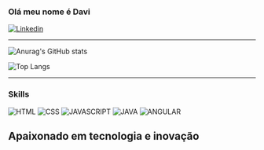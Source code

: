 ### Olá meu nome é Davi

[![Linkedin](https://img.shields.io/badge/LinkedIn-0077B5?style=for-the-badge&logo=linkedin&logoColor=white)](https://www.linkedin.com/in/davi-faria-goncalves/)

<hr></hr>

![Anurag's GitHub stats](https://github-readme-stats.vercel.app/api?username=Davii-code&show_icons=true&theme=radical)

![Top Langs](https://github-readme-stats.vercel.app/api/top-langs/?username=Davii-code&Demo=true)
<hr></hr>

### Skills

![HTML](https://img.shields.io/badge/HTML5-E34F26?style=for-the-badge&logo=html5&logoColor=white)
![CSS](https://img.shields.io/badge/CSS-239120?&style=for-the-badge&logo=css3&logoColor=white)
![JAVASCRIPT](https://img.shields.io/badge/JavaScript-F7DF1E?style=for-the-badge&logo=javascript&logoColor=black)
![JAVA](https://img.shields.io/badge/Java-ED8B00?style=for-the-badge&logo=openjdk&logoColor=white)
![ANGULAR](https://img.shields.io/badge/Angular-DD0031?style=for-the-badge&logo=angular&logoColor=white)


## Apaixonado em tecnologia e inovação
